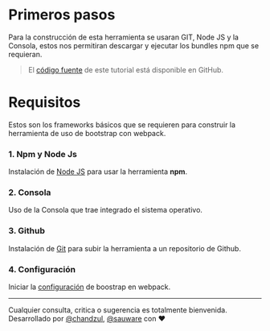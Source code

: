 # Primeros pasos

Para la construcción de esta herramienta se usaran GIT, Node JS y la Consola, estos nos permitiran descargar y ejecutar los bundles npm que se requieran.

> El [código fuente](https://github.com/mayanfy/bootpack) de este tutorial está disponible en GitHub.

# Requisitos

Estos son los frameworks básicos que se requieren para construir la herramienta de uso de bootstrap con webpack.

### 1. Npm y Node Js

Instalación de [Node JS](https://nodejs.org/es/) para usar la herramienta **npm**.

### 2. Consola

Uso de la Consola que trae integrado el sistema operativo.

### 3. Github

Instalación de [Git](https://git-scm.com/) para subir la herramienta a un repositorio de Github.

### 4. Configuración

Iniciar la [configuración](https://github.com/mayanfy/bootstrap-webpack-tutorial/blob/master/capitulos/2-bootpack/README.md) de boostrap en webpack.

***

Cualquier consulta, critica o sugerencia es totalmente bienvenida. Desarrollado por [@chandzul](https://chandzul.com), [@sauware](https://sauware.com) con :heart:
